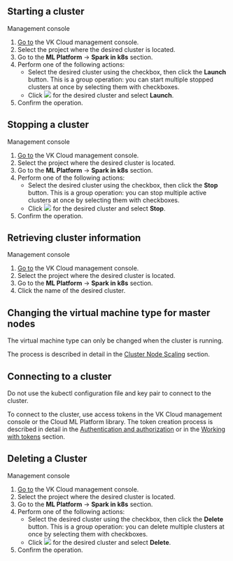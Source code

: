 ## Starting a cluster

<tabs>
<tablist>
<tab>Management console</tab>
</tablist>
<tabpanel>

1. [Go to](https://msk.cloud.vk.com/app/en/) the VK Cloud management console.
1. Select the project where the desired cluster is located.
1. Go to the **ML Platform** → **Spark in k8s** section.
1. Perform one of the following actions:
   - Select the desired cluster using the checkbox, then click the **Launch** button. This is a group operation: you can start multiple stopped clusters at once by selecting them with checkboxes.
   - Click ![ ](/en/assets/more-icon.svg "inline") for the desired cluster and select **Launch**.
1. Confirm the operation.

</tabpanel>
</tabs>

## Stopping a cluster

<tabs>
<tablist>
<tab>Management console</tab>
</tablist>
<tabpanel>

1. [Go to](https://msk.cloud.vk.com/app/en/) the VK Cloud management console.
1. Select the project where the desired cluster is located.
1. Go to the **ML Platform** → **Spark in k8s** section.
1. Perform one of the following actions:
   - Select the desired cluster using the checkbox, then click the **Stop** button. This is a group operation: you can stop multiple active clusters at once by selecting them with checkboxes.
   - Click ![ ](/en/assets/more-icon.svg "inline") for the desired cluster and select **Stop**.
1. Confirm the operation.

</tabpanel>
</tabs>

## Retrieving cluster information

<tabs>
<tablist>
<tab>Management console</tab>
</tablist>
<tabpanel>

1. [Go to](https://msk.cloud.vk.com/app/en/) the VK Cloud management console.
1. Select the project where the desired cluster is located.
1. Go to the **ML Platform** → **Spark in k8s** section.
1. Click the name of the desired cluster.

</tabpanel>
</tabs>

## Changing the virtual machine type for master nodes

<warn>The virtual machine type can only be changed when the cluster is running.</warn>

The process is described in detail in the [Cluster Node Scaling](/en/kubernetes/k8s/concepts/scale) section.

## Connecting to a cluster

<warn>Do not use the kubectl configuration file and key pair to connect to the cluster.</warn>

To connect to the cluster, use access tokens in the VK Cloud management console or the Cloud ML Platform library. The token creation process is described in detail in the [Authentication and authorization](/ru/ml/spark-to-k8s/ml-platform-library/authz "change-lang") or in the [Working with tokens](/en/ml/spark-to-k8s/instructions/tokens) section.

## Deleting a Cluster

<tabs>
<tablist>
<tab>Management console</tab>
</tablist>
<tabpanel>

1. [Go to](https://msk.cloud.vk.com/app/en/) the VK Cloud management console.
1. Select the project where the desired cluster is located.
1. Go to the **ML Platform** → **Spark in k8s** section.
1. Perform one of the following actions:
   - Select the desired cluster using the checkbox, then click the **Delete** button. This is a group operation: you can delete multiple clusters at once by selecting them with checkboxes.
   - Click ![ ](/en/assets/more-icon.svg "inline") for the desired cluster and select **Delete**.
1. Confirm the operation.

</tabpanel>
</tabs>

